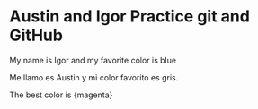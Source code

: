 # Austin and Igor Practice git and GitHub

My name is Igor and my favorite color is blue

Me llamo es Austin y mi color favorito es gris.

The best color is {magenta}
